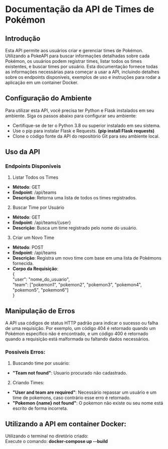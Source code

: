 # Documentação da API de Times de Pokémon
## Introdução
Esta API permite aos usuários criar e gerenciar times de Pokémon. Utilizando a PokeAPI para buscar informações detalhadas sobre cada Pokémon, os usuários podem registrar times, listar todos os times existentes, e buscar times por usuário. Esta documentação fornece todas as informações necessárias para começar a usar a API, incluindo detalhes sobre os endpoints disponíveis, exemplos de uso e instruções para rodar a aplicação em um container Docker.

## Configuração do Ambiente
Para utilizar esta API, você precisa ter Python e Flask instalados em seu ambiente. Siga os passos abaixo para configurar seu ambiente:

* Certifique-se de ter o Python 3.8 ou superior instalado em seu sistema.
* Use o pip para instalar Flask e Requests. __(pip install Flask requests)__
* Clone o código fonte da API do repositório Git para seu ambiente local.

## Uso da API

### Endpoints Disponíveis

1. Listar Todos os Times
* __Método__: GET
* __Endpoint__: /api/teams
* __Descrição__: Retorna uma lista de todos os times registrados.

2. Buscar Time por Usuário
* __Método__: GET
* __Endpoint__: /api/teams/{user}
* __Descrição__: Busca um time registrado pelo nome do usuário.

3. Criar um Novo Time
* __Método__: POST
* __Endpoint__: /api/teams
* __Descrição__: Registra um novo time com base em uma lista de Pokémons fornecida.
* __Corpo da Requisição__:  
{  
  "user": "nome_do_usuario",  
  "team": ["pokemon1", "pokemon2", "pokemon3", "pokemon4", "pokemon5", "pokemon6"]  
}
## Manipulação de Erros
A API usa códigos de status HTTP padrão para indicar o sucesso ou falha de uma requisição.  Por exemplo, um código 404 é retornado quando um Pokémon específico não é encontrado, e um código 400 é retornado quando a requisição está malformada ou faltando dados necessários.

### Possiveis Erros:
1. Buscando time por usuário:
* __"Team not found"__: Usuario procurado não cadastrado.

2. Criando Times:
* __"User and team are required"__: Necessário repassar um usuário e um time de pokemons, caso contrário esse erro é retornado.
* __"Pokemon {name} not found"__: O pokemon não existe ou seu nome está escrito de forma incorreta.

## Utilizando a API em container Docker:
Utilizando o terminal no diretório criado:  
Execute o comando: __docker-compose up --build__
